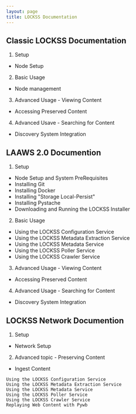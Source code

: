 ```yaml
---
layout: page
title: LOCKSS Documentation
---
```


## Classic LOCKSS Documentation
 1. Setup
   - Node Setup
 2. Basic Usage
   - Node management
 3. Advanced Usage - Viewing Content
   - Accessing Preserved Content
 4. Advanced Usave - Searching for Content
   - Discovery System Integration

## LAAWS 2.0 Documention
 1. Setup
   - Node Setup and System PreRequisites
   - Installing Git
   - Installing Docker
   - Installing "Storage Local-Persist"
   - Installing Pystache
   - Downloading and Running the LOCKSS Installer
 2. Basic Usage
   - Using the LOCKSS Configuration Service
   - Using the LOCKSS Metadata Extraction Service
   - Using the LOCKSS Metadata Service
   - Using the LOCKSS Poller Service
   - Using the LOCKSS Crawler Service
 3. Advanced Usage - Viewing Content
   - Accessing Preserved Content
 4. Advanced Usage - Searching for Content
   - Discovery System Integration

## LOCKSS Network Documention
 1. Setup
   - Network Setup
 2. Advanced topic - Preserving Content
   - Ingest Content


    Using the LOCKSS Configuration Service
    Using the LOCKSS Metadata Extraction Service
    Using the LOCKSS Metadata Service
    Using the LOCKSS Poller Service
    Using the LOCKSS Crawler Service
    Replaying Web Content with Pywb


